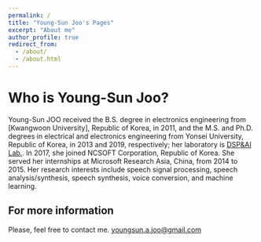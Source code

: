 ```yaml
---
permalink: /
title: "Young-Sun Joo's Pages"
excerpt: "About me"
author_profile: true
redirect_from: 
  - /about/
  - /about.html
---
```



Who is Young-Sun Joo?
=======
Young-Sun JOO received the B.S. degree in electronics engineering from [Kwangwoon University], Republic of Korea, in 2011, and the M.S. and Ph.D. degrees in electrical and electronics engineering from Yonsei University, Republic of Korea, in 2013 and 2019, respectively; her laboratory is [DSP&AI Lab.](http://dsp.yonsei.ac.kr/). In 2017, she joined NCSOFT Corporation, Republic of Korea. She served her internships at Microsoft Research Asia, China, from 2014 to 2015. Her research interests include speech signal processing, speech analysis/synthesis, speech synthesis, voice conversion, and machine learning.


For more information
------
Please, feel free to contact me. 
<i class="fas fa-fw fa-envelope" aria-hidden="true"></i>
youngsun.a.joo@gmail.com
